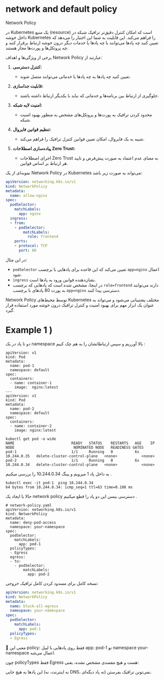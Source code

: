 # network and default policy

Network Policy

در Kubernetes یک منبع (resource) است که امکان کنترل دقیق‌تر ترافیک شبکه در داخل خوشه Kubernetes را فراهم می‌کند. این قابلیت به شما این اختیار را می‌دهد که تعیین کنید چه پادها می‌توانند با چه پادها یا خدمات دیگر درون خوشه ارتباط برقرار کنند و چه پروتکل‌ها و پورت‌ها مجاز هستند.

برخی از ویژگی‌ها و اهداف Network Policy عبارتند از:

1. **کنترل دسترسی:**
   - تعیین کنید چه پادها به چه پادها یا خدماتی می‌توانند متصل شوند.

2. **قابلیت جداسازی:**
   - جلوگیری از ارتباط بین برنامه‌ها و خدماتی که نباید با یکدیگر ارتباط داشته باشند.

3. **امنیت لایه شبکه:**
   - محدود کردن ترافیک به پورت‌ها و پروتکل‌های مشخص به منظور بهبود امنیت شبکه.

4. **تنظیم قوانین فایروال:**
   - شبیه به یک فایروال، امکان تعیین قوانین کنترل ترافیک را فراهم می‌کند.

5. **پیاده‌سازی اصطلاحات Zero Trust:**
   - اجرای اصطلاحات Zero Trust به معنای عدم اعتماد به صورت پیش‌فرض و تایید هر ارتباط بر اساس قوانین.

نمونه‌ای از یک Network Policy در Kubernetes می‌تواند به صورت زیر باشد:

```yaml
apiVersion: networking.k8s.io/v1
kind: NetworkPolicy
metadata:
  name: allow-nginx
spec:
  podSelector:
    matchLabels:
      app: nginx
  ingress:
  - from:
    - podSelector:
        matchLabels:
          role: frontend
    ports:
    - protocol: TCP
      port: 80
```

در این مثال:

- `podSelector` تعیین می‌کند که این قاعده برای پادهایی با برچسب `app=nginx` اعمال شود.
- `ingress` نشان‌دهنده قوانین ورود به پادها است.
- در اینجا، مشخص شده است که پادهایی که برچسب `role=frontend` دارند می‌توانند به پورت 80 پادهای با برچسب `app=nginx` دسترسی پیدا کنند.

Network Policy توسط محیط‌های Kubernetes مختلف پشتیبانی می‌شود و می‌تواند به عنوان یک ابزار مهم برای بهبود امنیت و کنترل ترافیک درون خوشه مورد استفاده قرار گیرد.


# Example 1 )
دو تا پاد در یک namespace بالا آورریم و سپس ارتباطاتشان را به هم چک کنیم :

```
apiVersion: v1
kind: Pod
metadata:
  name: pod-1
  namespace: default
spec:
  containers:
  - name: container-1
    image:  nginx:latest
---
apiVersion: v1
kind: Pod
metadata:
  name: pod-2
  namespace: default
spec:
  containers:
  - name: container-2
    image: nginx:latest
```

```
kubectl get pod -o wide
NAME                          READY   STATUS    RESTARTS   AGE    IP            NODE                           NOMINATED NODE   READINESS GATES
pod-1                         1/1     Running   0          6s     10.244.0.35   delete-cluster-control-plane   <none>           <none>
pod-2                         1/1     Running   0          6s     10.244.0.34   delete-cluster-control-plane   <none>           <none>
```

به داخل پاد 1 میرویم و پینگ   10.244.0.34 را بررسی میکنیم .

```
kubectl exec -it pod-1  ping 10.244.0.34
64 bytes from 10.244.0.34: icmp_seq=1 ttl=63 time=0.108 ms
```

حالا با ایجاد یک network policy دسترسی بیسن این دو پاد را قطع میکنیم .

```
# network-policy.yaml
apiVersion: networking.k8s.io/v1
kind: NetworkPolicy
metadata:
  name: deny-pod-access
  namespace: your-namespace
spec:
  podSelector:
    matchLabels:
      app: pod-1
  policyTypes:
  - Egress
  egress:
  - to:
    - podSelector:
        matchLabels:
          app: pod-2
```


نسخه کامل برای مسدود کردن کامل ترافیک خروجی:
```yaml
apiVersion: networking.k8s.io/v1
kind: NetworkPolicy
metadata:
  name: block-all-egress
  namespace: your-namespace
spec:
  podSelector:
    matchLabels:
      app: pod-1
  policyTypes:
  - Egress
```

🧠 معنی این policy:
فقط روی پادهایی با لیبل app: pod-1 تو namespace your-namespace اعمال می‌شه.

چون policyTypes فقط Egress هست و هیچ مقصدی مشخص نشده، یعنی:

این پادها به هیچ جایی (نه اینترنت، نه DNS، نه پاد دیگه‌ای) نمی‌تونن ترافیک بفرستن.



